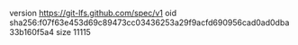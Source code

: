 version https://git-lfs.github.com/spec/v1
oid sha256:f07f63e453d69c89473cc03436253a29f9acfd690956cad0ad0dba33b160f5a4
size 11115
